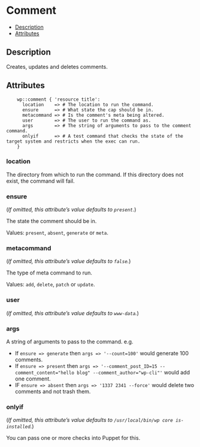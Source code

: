 # Comment

* [Description](/classes/comment.html#description)
* [Attributes](/classes/comment.html#attributes)

## Description

Creates, updates and deletes comments.

## Attributes
```puppet
    wp::comment { 'resource title':
      location    => # The location to run the command.
      ensure      => # What state the cap should be in.
      metacommand => # Is the comment's meta being altered.
      user        => # The user to run the command as.
      args        => # The string of arguments to pass to the comment command. 
      onlyif      => # A test command that checks the state of the target system and restricts when the exec can run.
    }
```

### location

The directory from which to run the command. If this directory does not exist, the command will fail.

### ensure

(*If omitted, this attribute’s value defaults to `present`.*)

The state the comment should be in.

Values: `present`, `absent`, `generate` or `meta`.

### metacommand

(*If omitted, this attribute’s value defaults to `false`.*)

The type of meta command to run.

Values: `add`, `delete`, `patch` or `update`.

### user

(*If omitted, this attribute’s value defaults to `www-data`.*)

### args

A string of arguments to pass to the command. e.g.
* If `ensure => generate` then `args => '--count=100'` would generate 100 comments.
* If `ensure => present` then `args => '--comment_post_ID=15 --comment_content="hello blog" --comment_author="wp-cli"'` would add one comment.
* IF `ensure => absent` then `args => '1337 2341 --force'` would delete two comments and not trash them.

### onlyif

(*If omitted, this attribute’s value defaults to `/usr/local/bin/wp core is-installed`.*)

You can pass one or more checks into Puppet for this.
